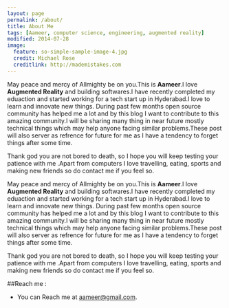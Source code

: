 ```yaml
---
layout: page
permalink: /about/
title: About Me
tags: [Aameer, computer science, engineering, augmented reality]
modified: 2014-07-28
image:
  feature: so-simple-sample-image-4.jpg
  credit: Michael Rose
  creditlink: http://mademistakes.com
---
```

May peace and mercy of Allmighty be on you.This is **Aameer**.I love **Augmented Reality** and building softwares.I have recently completed my eduaction and started working for a tech start up in Hyderabad.I love to learn and innovate new things. During past few months open source community has helped me a lot and by this blog I want to contribute to this amazing community.I will be sharing many thing in near future mostly technical things which may help anyone facing similar problems.These post will also server as refrence for future for me as I have a tendency to forget things after some time.

Thank god  you are not bored to death, so I hope you will keep testing your patience with me .Apart from computers I love travelling, eating, sports and making new friends so do contact me if you feel so.

May peace and mercy of Allmighty be on you.This is **Aameer**.I love **Augmented Reality** and building softwares.I have recently completed my eduaction and started working for a tech start up in Hyderabad.I love to learn and innovate new things. During past few months open source community has helped me a lot and by this blog I want to contribute to this amazing community.I will be sharing many thing in near future mostly technical things which may help anyone facing similar problems.These post will also server as refrence for future for me as I have a tendency to forget things after some time.

Thank god  you are not bored to death, so I hope you will keep testing your patience with me .Apart from computers I love travelling, eating, sports and making new friends so do contact me if you feel so.

##Reach me :

* You can Reach me at aameer@gmail.com.
